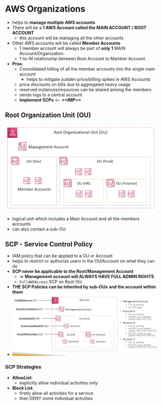 

# AWS Organizations

- helps to **manage multiple AWS accounts**
- There will be a **1 AWS Account called the MAIN ACCOUNT / ROOT ACCOUNT**
	- this account will be managing all the other accounts
- Other AWS accounts will be called **Member Accounts**
	- 1 member account will always be part of **only 1** MAIN Account/Organization.
	- 1-to-M relationship between Root Account to Member Account.
- **Pros:**
	- Consolidated billing of all the member accounts into the single main account
		- helps to mitigate sudden price/billing spikes in AWS Accounts
	- price discounts on bills due to aggregated heavy usage
	- reserved instances/resources can be shared among the members
	- sends logs to a central account
	- **Implement SCPs** <-- **==IMP==**


## Root Organization Unit (OU)
![image](../../img/Pasted_image_20240426120219.png)
- logical unit which includes a Main Account and all the members accounts
- can also contain a sub-OU




## SCP - Service Control Policy

- IAM policy that can be applied to a OU or Account
- helps to restrict or authorize users in the OU/Account on what they can do
- **SCP never be applicable to the Root/Management Account**
	- => **Management account will ALWAYS HAVE FULL ADMIN RIGHTS** 
	- `FullAWSAccess` SCP on Root OU.
- **THE SCP Policies can be inherited by sub-OUs and the account within them**
- ![image2](../../img/Pasted_image_20240426122523.png)


### SCP Strategies

- **AllowList**:
	- explicitly allow individual activities only
- **Block List**:
	- firstly allow all activities for a service
	- then DENY some individual activities